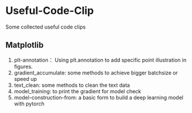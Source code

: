 # Useful-Code-Clip
Some collected useful code clips

## Matplotlib

1. plt-annotation： Using plt.annotation to add specific point illustration in figures.
2. gradient_accumulate: some methods to achieve bigger batchsize or speed up
3. text_clean: some methods to clean the text data
4. model_training: to print the gradient for model check
5. model-construction-from: a basic form to build a deep learning model with pytorch


